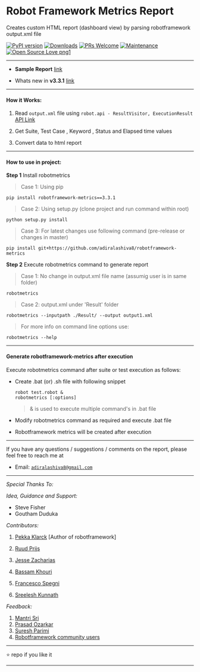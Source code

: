 # Robot Framework Metrics Report

Creates custom HTML report (dashboard view) by parsing robotframework output.xml file

[![PyPI version](https://badge.fury.io/py/robotframework-metrics.svg)](https://badge.fury.io/py/robotframework-metrics)
[![Downloads](https://pepy.tech/badge/robotframework-metrics)](https://pepy.tech/project/robotframework-metrics)
[![PRs Welcome](https://img.shields.io/badge/PRs-welcome-brightgreen.svg?style=flat-square)](http://makeapullrequest.com)
[![Maintenance](https://img.shields.io/badge/Maintained%3F-yes-green.svg)](https://GitHub.com/Naereen/StrapDown.js/graphs/commit-activity)
[![Open Source Love png1](https://badges.frapsoft.com/os/v1/open-source.png?v=103)](https://github.com/ellerbrock/open-source-badges/)

---
 - __Sample Report__ [link](https://robotmetrics.netlify.com/)

 - Whats new in __v3.3.1__ [link](https://github.com/adiralashiva8/robotframework-metrics/releases/tag/v3.3.1)

---

#### How it Works:

1. Read `output.xml` file using `robot.api - ResultVisitor, ExecutionResult` [API Link](https://robot-framework.readthedocs.io/en/stable/autodoc/robot.result.html)

2. Get Suite, Test Case , Keyword , Status and Elapsed time values

3. Convert data to html report

---

#### How to use in project:

__Step 1__ Install robotmetrics 

   > Case 1: Using pip
   ```
   pip install robotframework-metrics==3.3.1
   ```
   > Case 2: Using setup.py (clone project and run command within root)
   ```
   python setup.py install
   ```
   > Case 3: For latest changes use following command (pre-release or changes in master)
   ```
   pip install git+https://github.com/adiralashiva8/robotframework-metrics
   ```

__Step 2__ Execute robotmetrics command to generate report

   > Case 1: No change in output.xml file name (assumig user is in same folder)
   ```
   robotmetrics
   ```
   > Case 2: output.xml under 'Result' folder
   ```
   robotmetrics --inputpath ./Result/ --output output1.xml
   ```

   > For more info on command line options use:

   ```
   robotmetrics --help
   ```

---

#### Generate robotframework-metrics after execution

Execute robotmetrics command after suite or test execution as follows:

 - Create .bat (or) .sh file with following snippet

    ```
    robot test.robot &
    robotmetrics [:options]
    ```

    > & is used to execute multiple command's in .bat file

  - Modify robotmetrics command as required and execute .bat file

  - Robotframework metrics will be created after execution

---

If you have any questions / suggestions / comments on the report, please feel free to reach me at

 - Email: <a href="mailto:adiralashiva8@gmail.com?Subject=Robotframework%20Metrics" target="_blank">`adiralashiva8@gmail.com`</a> 

---

*Special Thanks To:*

*Idea, Guidance and Support:*

 - Steve Fisher
 - Goutham Duduka


*Contributors:*

1. [Pekka Klarck](https://www.linkedin.com/in/pekkaklarck/) [Author of robotframework]

2. [Ruud Prijs](https://www.linkedin.com/in/ruudprijs/)


3. [Jesse Zacharias](https://www.linkedin.com/in/jesse-zacharias-7926ba50/)

4. [Bassam Khouri](https://www.linkedin.com/in/bassamkhouri/)

5. [Francesco Spegni](https://www.linkedin.com/in/francesco-spegni-34b39b61/)

6. [Sreelesh Kunnath](https://www.linkedin.com/in/kunnathsree/)


*Feedback:*

1. [Mantri Sri](https://www.linkedin.com/in/mantri-sri-4a0196133/)
2. [Prasad Ozarkar](https://www.linkedin.com/in/prasad-ozarkar-b4a61017/)
3. [Suresh Parimi](https://www.linkedin.com/in/sparimi/)
4. [Robotframework community users](https://groups.google.com/forum/#!forum/robotframework-users)

---

:star: repo if you like it

---